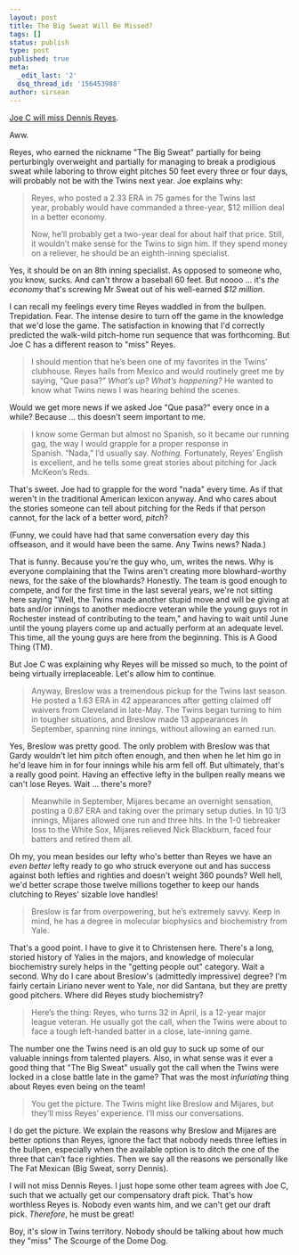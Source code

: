```yaml
---
layout: post
title: The Big Sweat Will Be Missed?
tags: []
status: publish
type: post
published: true
meta:
  _edit_last: '2'
  dsq_thread_id: '156453988'
author: sirsean
---
```

<a href="http://blogs2.startribune.com/blogs/christensen/2009/01/22/an-ode-to-the-big-sweat/">Joe C will miss Dennis Reyes</a>.

Aww.

Reyes, who earned the nickname "The Big Sweat" partially for being perturbingly overweight and partially for managing to break a prodigious sweat while laboring to throw eight pitches 50 feet every three or four days, will probably not be with the Twins next year. Joe explains why:
<blockquote>Reyes, who posted a 2.33 ERA in 75 games for the Twins last year, probably would have commanded a three-year, $12 million deal in a better economy.

Now, he’ll probably get a two-year deal for about half that price. Still, it wouldn’t make sense for the Twins to sign him. If they spend money on a reliever, he should be an eighth-inning specialist.</blockquote>
Yes, it should be on an 8th inning specialist. As opposed to someone who, you know, sucks. And can't throw a baseball 60 feet. But noooo ... it's <em>the economy</em> that's screwing Mr Sweat out of his well-earned <em>$12 million</em>.

I can recall my feelings every time Reyes waddled in from the bullpen. Trepidation. Fear. The intense desire to turn off the game in the knowledge that we'd lose the game. The satisfaction in knowing that I'd correctly predicted the walk-wild pitch-home run sequence that was forthcoming. But Joe C has a different reason to "miss" Reyes.
<blockquote>I should mention that he’s been one of my favorites in the Twins’ clubhouse. Reyes hails from Mexico and would routinely greet me by saying, “Que pasa?” <em>What’s up? What’s happening?</em> He wanted to know what Twins news I was hearing behind the scenes.</blockquote>
Would we get more news if we asked Joe "Que pasa?" every once in a while? Because ... this doesn't seem important to me.
<blockquote>I know some German but almost no Spanish, so it became our running gag, the way I would grapple for a proper response in Spanish. ”Nada,” I’d usually say. <em>Nothing.</em> Fortunately, Reyes’ English is excellent, and he tells some great stories about pitching for Jack McKeon’s Reds.</blockquote>
That's sweet. Joe had to grapple for the word "nada" every time. As if that weren't in the traditional American lexicon anyway. And who cares about the stories someone can tell about pitching for the Reds if that person cannot, for the lack of a better word, <em>pitch</em>?

(Funny, we could have had that same conversation every day this offseason, and it would have been the same. Any Twins news? Nada.)

That is funny. Because you're the guy who, um, writes the news. Why is everyone complaining that the Twins aren't creating more blowhard-worthy news, for the sake of the blowhards? Honestly. The team is good enough to compete, and for the first time in the last several years, we're not sitting here saying "Well, the Twins made another stupid move and will be giving at bats and/or innings to another mediocre veteran while the young guys rot in Rochester instead of contributing to the team," and having to wait until June until the young players come up and actually perform at an adequate level. This time, all the young guys are here from the beginning. This is A Good Thing (TM).

But Joe C was explaining why Reyes will be missed so much, to the point of being virtually irreplaceable. Let's allow him to continue.
<blockquote>Anyway, Breslow was a tremendous pickup for the Twins last season. He posted a 1.63 ERA in 42 appearances after getting claimed off waivers from Cleveland in late-May. The Twins began turning to him in tougher situations, and Breslow made 13 appearances in September, spanning nine innings, without allowing an earned run.</blockquote>
Yes, Breslow was pretty good. The only problem with Breslow was that Gardy wouldn't let him pitch often enough, and then when he let him go in he'd leave him in for four innings while his arm fell off. But ultimately, that's a really good point. Having an effective lefty in the bullpen really means we can't lose Reyes. Wait ... there's more?
<blockquote>Meanwhile in September, Mijares became an overnight sensation, posting a 0.87 ERA and taking over the primary setup duties. In 10 1/3 innings, Mijares allowed one run and three hits. In the 1-0 tiebreaker loss to the White Sox, Mijares relieved Nick Blackburn, faced four batters and retired them all.</blockquote>
Oh my, you mean besides our lefty who's better than Reyes we have an <em>even better</em> lefty ready to go who struck everyone out and has success against both lefties and righties and doesn't weight 360 pounds? Well hell, we'd better scrape those twelve millions together to keep our hands clutching to Reyes' sizable love handles!
<blockquote>Breslow is far from overpowering, but he’s extremely savvy. Keep in mind, he has a degree in molecular biophysics and biochemistry from Yale.</blockquote>
That's a good point. I have to give it to Christensen here. There's a long, storied history of Yalies in the majors, and knowledge of molecular biochemistry surely helps in the "getting people out" category. Wait a second. Why do I care about Breslow's (admittedly impressive) degree? I'm fairly certain Liriano never went to Yale, nor did Santana, but they are pretty good pitchers. Where did Reyes study biochemistry?
<blockquote>Here’s the thing: Reyes, who turns 32 in April, is a 12-year major league veteran. He usually got the call, when the Twins were about to face a tough left-handed batter in a close, late-inning game.</blockquote>
The number one the Twins need is an old guy to suck up some of our valuable innings from talented players. Also, in what sense was it ever a good thing that "The Big Sweat" usually got the call when the Twins were locked in a close battle late in the game? That was the most <em>infuriating</em> thing about Reyes even being on the team!
<blockquote>You get the picture. The Twins might like Breslow and Mijares, but they’ll miss Reyes’ experience. I’ll miss our conversations.</blockquote>
I do get the picture. We explain the reasons why Breslow and Mijares are better options than Reyes, ignore the fact that nobody needs three lefties in the bullpen, especially when the available option is to ditch the one of the three that can't face righties. Then we say all the reasons we personally like The Fat Mexican (Big Sweat, sorry Dennis).

I will not miss Dennis Reyes. I just hope some other team agrees with Joe C, such that we actually get our compensatory draft pick. That's how worthless Reyes is. Nobody even wants him, and we can't get our draft pick. <em>Therefore</em>, he must be great!

Boy, it's slow in Twins territory. Nobody should be talking about how much they "miss" The Scourge of the Dome Dog.
